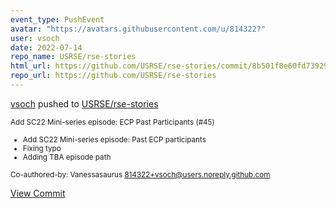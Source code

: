 ```yaml
---
event_type: PushEvent
avatar: "https://avatars.githubusercontent.com/u/814322?"
user: vsoch
date: 2022-07-14
repo_name: USRSE/rse-stories
html_url: https://github.com/USRSE/rse-stories/commit/8b501f8e60fd739296695047c55127b9b1d97992
repo_url: https://github.com/USRSE/rse-stories
---
```


<a href='https://github.com/vsoch' target='_blank'>vsoch</a> pushed to <a href='https://github.com/USRSE/rse-stories' target='_blank'>USRSE/rse-stories</a>

<small>Add SC22 Mini-series episode: ECP Past Participants (#45)

* Add SC22 Mini-series episode: Past ECP participants
* Fixing typo
* Adding TBA episode path

Co-authored-by: Vanessasaurus <814322+vsoch@users.noreply.github.com></small>

<a href='https://github.com/USRSE/rse-stories/commit/8b501f8e60fd739296695047c55127b9b1d97992' target='_blank'>View Commit</a>
